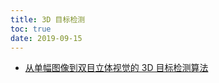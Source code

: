 ```yaml
---
title: 3D 目标检测
toc: true
date: 2019-09-15
---
```




- [从单幅图像到双目立体视觉的 3D 目标检测算法](https://zhuanlan.zhihu.com/p/75660243)
